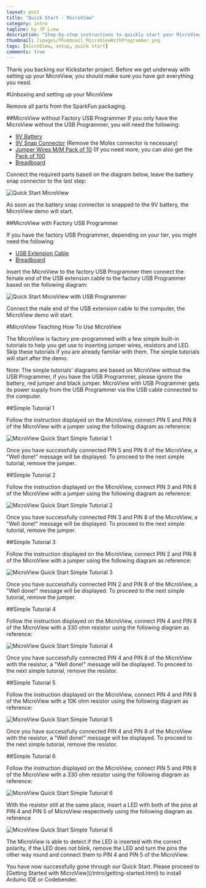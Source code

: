 ```yaml
---
layout: post
title: "Quick Start - MicroView"
category: intro
tagline: by JP Liew
description: "Step-by-step instructions to quickly start your MicroView."
thumbnail: /images/Thumbnail_MicroViewWithProgrammer.png
tags: [microView, setup, quick start]
comments: true
---
```

Thank you backing our Kickstarter project. Before we get underway with setting up your MicroView, you should make sure you have got everything you need. 

#Unboxing and setting up your MicroView

Remove all parts from the SparkFun packaging.

##MicroView without Factory USB Programmer
If you only have the MicroView without the USB Programmer, you will need the following:

* [9V Battery](https://www.sparkfun.com/products/10218)
* [9V Snap Connector](https://www.sparkfun.com/products/91) (Remove the Molex connector is necessary)
* [Jumper Wires M/M Pack of 10](https://www.sparkfun.com/products/8431) (If you need more, you can also get the [Pack of 100](https://www.sparkfun.com/products/10897)
* [Breadboard](https://www.sparkfun.com/products/12002)

Connect the required parts based on the diagram below, leave the battery snap connector to the last step:

![Quick Start MicroView](/images/QuickStart_MicroView_Only.png)

As soon as the battery snap connector is snapped to the 9V battery, the MicroView demo will start.

##MicroView with Factory USB Programmer

If you have the factory USB Programmer, depending on your tier, you might need the following:

* [USB Extension Cable](https://www.sparkfun.com/products/517)
* [Breadboard](https://www.sparkfun.com/products/12002)

Insert the MicroView to the factory USB Programmer then connect the female end of the USB extension cable to the factory USB Programmer based on the following diagram:

![Quick Start MicroView with USB Programmer](/images/QuickStart_MicroView_With_Programmer.png)

Connect the male end of the USB extension cable to the computer, the MicroView demo will start.

#MicroView Teaching How To Use MicroView

The MicroView is factory pre-programmed with a few simple built-in tutorials to help you get use to inserting jumper wires, resistors and LED. Skip these tutorials  if you are already familiar with them. The simple tutorials will start after the demo. 

<p class="info">Note: The simple tutorials' diagrams are based on MicroView without the USB Programmer, if you have the USB Programmer, please ignore the battery, red jumper and black jumper.  MicroView with USB Programmer gets its power supply from the USB Programmer via the USB cable connected to the computer.</p>

##Simple Tutorial 1

Follow the instruction displayed on the MicroView, connect PIN 5 and PIN 8 of the MicroView with a jumper using the following diagram as reference:

![MicroView Quick Start Simple Tutorial 1](/images/QuickStart_Tutorial_1.png)

Once you have successfully connected PIN 5 and PIN 8 of the MicroView, a "Well done!" message will be displayed. To proceed to the next simple tutorial, remove the jumper.

##Simple Tutorial 2

Follow the instruction displayed on the MicroView, connect PIN 3 and PIN 8 of the MicroView with a jumper using the following diagram as reference:

![MicroView Quick Start Simple Tutorial 2](/images/QuickStart_Tutorial_2.png)

Once you have successfully connected PIN 3 and PIN 8 of the MicroView, a "Well done!" message will be displayed. To proceed to the next simple tutorial, remove the jumper.

##Simple Tutorial 3

Follow the instruction displayed on the MicroView, connect PIN 2 and PIN 8 of the MicroView with a jumper using the following diagram as reference:

![MicroView Quick Start Simple Tutorial 3](/images/QuickStart_Tutorial_3.png)

Once you have successfully connected PIN 2 and PIN 8 of the MicroView, a "Well done!" message will be displayed. To proceed to the next simple tutorial, remove the jumper.

##Simple Tutorial 4

Follow the instruction displayed on the MicroView, connect PIN 4 and PIN 8 of the MicroView with a 330 ohm resistor using the following diagram as reference:

![MicroView Quick Start Simple Tutorial 4](/images/QuickStart_Tutorial_4.png)

Once you have successfully connected PIN 4 and PIN 8 of the MicroView with the resistor, a "Well done!" message will be displayed. To proceed to the next simple tutorial, remove the resistor.

##Simple Tutorial 5

Follow the instruction displayed on the MicroView, connect PIN 4 and PIN 8 of the MicroView with a 10K ohm resistor using the following diagram as reference:

![MicroView Quick Start Simple Tutorial 5](/images/QuickStart_Tutorial_5.png)

Once you have successfully connected PIN 4 and PIN 8 of the MicroView with the resistor, a "Well done!" message will be displayed. To proceed to the next simple tutorial, remove the resistor.

##Simple Tutorial 6

Follow the instruction displayed on the MicroView, connect PIN 5 and PIN 8 of the MicroView with a 330 ohm resistor using the following diagram as reference:

![MicroView Quick Start Simple Tutorial 6](/images/QuickStart_Tutorial_6.png)

<p class="warning">With the resistor still at the same place, insert a LED with both of the pins at PIN 4 and PIN 5 of MicroView respectively using the following diagram as reference</p>

![MicroView Quick Start Simple Tutorial 6](/images/QuickStart_Tutorial_6_1.png)

The MicroView is able to detect if the LED is inserted with the correct polarity, if the LED does not blink, remove the LED and turn the pins the other way round and connect them to PIN 4 and PIN 5 of the MicroView. 

<p class="info">You have now successfully gone through our Quick Start. Please proceed to [Getting Started with MicroView](/intro/getting-started.html) to install Arduino IDE or Codebender.</p>
